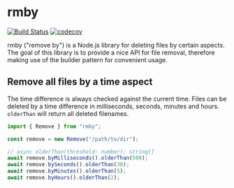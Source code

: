 # rmby

[![Build Status](https://travis-ci.org/yduman/rmby.svg?branch=master)](https://travis-ci.org/yduman/rmby)
[![codecov](https://codecov.io/gh/yduman/rmby/branch/master/graph/badge.svg)](https://codecov.io/gh/yduman/rmby)

rmby ("remove by") is a Node.js library for deleting files by certain aspects. The goal of this library is to provide a nice API for file removal, therefore making use of the builder pattern for convenient usage.

## Remove all files by a time aspect

The time difference is always checked against the current time. Files can be deleted by a time difference in milliseconds, seconds, minutes and hours. `olderThan` will return all deleted filenames.

```ts
import { Remove } from "rmby";

const remove = new Remove("/path/to/dir");

// async olderThan(threshold: number): string[]
await remove.byMilliseconds().olderThan(500);
await remove.bySeconds().olderThan(30);
await remove.byMinutes().olderThan(5);
await remove.byHours().olderThan(2);
```
